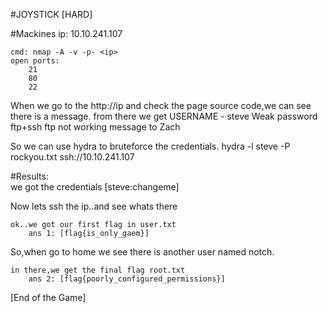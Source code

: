 #JOYSTICK [HARD]

#Mackines ip: 10.10.241.107
	
	cmd: nmap -A -v -p- <ip> 
	open ports:
		21
		80
		22

When we go to the http://ip and check the page source code,we can see there is a message.
	from there we get 
		USERNAME - steve
		Weak password ftp+ssh
		ftp not working
		message to Zach

So we can use hydra to bruteforce the credentials.
	hydra -l steve -P rockyou.txt ssh://10.10.241.107

#Results: 	
	we got the credentials [steve:changeme]

Now lets ssh the ip..and see whats there
	
	ok..we got our first flag in user.txt 
		ans 1: [flag{is_only_gaem}]
		
So,when go to home we see there is another user named notch.

	in there,we get the final flag root.txt
		ans 2: [flag{poorly_configured_permissions}]


[End of the Game]

